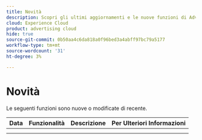 ```yaml
---
title: Novità
description: Scopri gli ultimi aggiornamenti e le nuove funzioni di Advertising Search, Social e Commerce.
cloud: Experience Cloud
product: advertising cloud
hide: true
source-git-commit: 0b50aa4c6da818a0f96bed3a4abff97bc79a5177
workflow-type: tm+mt
source-wordcount: '31'
ht-degree: 3%

---
```


# Novità

<!-- index: no -->

Le seguenti funzioni sono nuove o modificate di recente.

| Data | Funzionalità | Descrizione | Per Ulteriori Informazioni |
| ---- | ------- | ----------- | -------------------- |
|  |  |  |  |
|  |  |  |  |
